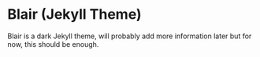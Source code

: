 # Blair (Jekyll Theme)

Blair is a dark Jekyll theme, will probably add more information later but for now, this should be enough.
